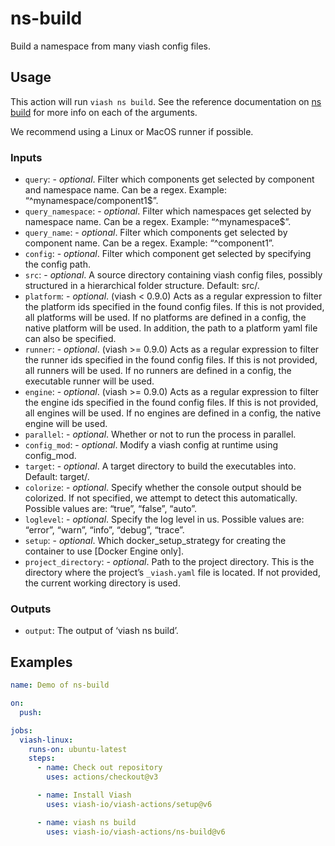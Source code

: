 

# ns-build

<!--
DO NOT EDIT THIS FILE MANUALLY!
This README was generated by running `make`
-->

Build a namespace from many viash config files.

## Usage

This action will run `viash ns build`. See the reference documentation
on [ns build](https://viash.io/reference/viash/ns.html) for more info on
each of the arguments.

We recommend using a Linux or MacOS runner if possible.

### Inputs

- `query`: - *optional*. Filter which components get selected by
  component and namespace name. Can be a regex. Example:
  “^mynamespace/component1\$”.
- `query_namespace`: - *optional*. Filter which namespaces get selected
  by namespace name. Can be a regex. Example: “^mynamespace\$”.
- `query_name`: - *optional*. Filter which components get selected by
  component name. Can be a regex. Example: “^component1”.
- `config`: - *optional*. Filter which component get selected by
  specifying the config path.
- `src`: - *optional*. A source directory containing viash config files,
  possibly structured in a hierarchical folder structure. Default: src/.
- `platform`: - *optional*. (viash \< 0.9.0) Acts as a regular
  expression to filter the platform ids specified in the found config
  files. If this is not provided, all platforms will be used. If no
  platforms are defined in a config, the native platform will be used.
  In addition, the path to a platform yaml file can also be specified.
- `runner`: - *optional*. (viash \>= 0.9.0) Acts as a regular expression
  to filter the runner ids specified in the found config files. If this
  is not provided, all runners will be used. If no runners are defined
  in a config, the executable runner will be used.
- `engine`: - *optional*. (viash \>= 0.9.0) Acts as a regular expression
  to filter the engine ids specified in the found config files. If this
  is not provided, all engines will be used. If no engines are defined
  in a config, the native engine will be used.
- `parallel`: - *optional*. Whether or not to run the process in
  parallel.
- `config_mod`: - *optional*. Modify a viash config at runtime using
  config_mod.
- `target`: - *optional*. A target directory to build the executables
  into. Default: target/.
- `colorize`: - *optional*. Specify whether the console output should be
  colorized. If not specified, we attempt to detect this automatically.
  Possible values are: “true”, “false”, “auto”.
- `loglevel`: - *optional*. Specify the log level in us. Possible values
  are: “error”, “warn”, “info”, “debug”, “trace”.
- `setup`: - *optional*. Which docker_setup_strategy for creating the
  container to use \[Docker Engine only\].
- `project_directory`: - *optional*. Path to the project directory. This
  is the directory where the project’s `_viash.yaml` file is located. If
  not provided, the current working directory is used.

### Outputs

- `output`: The output of ‘viash ns build’.

## Examples

``` yaml
name: Demo of ns-build

on: 
  push:

jobs:
  viash-linux:
    runs-on: ubuntu-latest
    steps:
      - name: Check out repository
        uses: actions/checkout@v3

      - name: Install Viash
        uses: viash-io/viash-actions/setup@v6

      - name: viash ns build
        uses: viash-io/viash-actions/ns-build@v6
```
